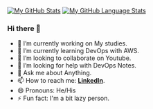 
[![My GitHub Stats](https://github-readme-stats.vercel.app/api/?username=Saikishore-Ch&count_private=true&theme=tokyonight&showicons=true)]()
[![My GitHub Language Stats](https://github-readme-stats.vercel.app/api/top-langs/?username=Saikishore-Ch&langs_count=5&theme=tokyonight)]()

### Hi there 👋

- 🔭 I’m currently working on My studies.
- 🌱 I’m currently learning DevOps with AWS.
- 👯 I’m looking to collaborate on Youtube.
- 🤔 I’m looking for help with DevOps Notes.
- 💬 Ask me about Anything.
- 📫 How to reach me: **[LinkedIn](https://www.linkedin.com/in/saikishorechowdam/)**.
- 😄 Pronouns: He/His
- ⚡ Fun fact: I'm a bit lazy person.
